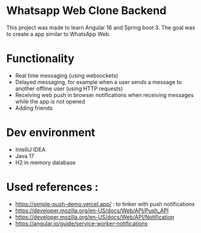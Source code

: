 # Whatsapp Web Clone Backend
This project was made to learn Angular 16 and Spring boot 3. The goal was to create a app similar to WhatsApp Web.

# Functionality
* Real time messaging (using websockets)
* Delayed messaging, for example when a user sends a message to another offline user (using HTTP requests)
* Receiving web push in browser notifications when receiving messages while the app is not opened
* Adding friends

# Dev environment
* IntelliJ IDEA
* Java 17
* H2 in memory database
  
# Used references : 
* https://simple-push-demo.vercel.app/ : to tinker with push notifications
* https://developer.mozilla.org/en-US/docs/Web/API/Push_API
* https://developer.mozilla.org/en-US/docs/Web/API/Notification
* https://angular.io/guide/service-worker-notifications
